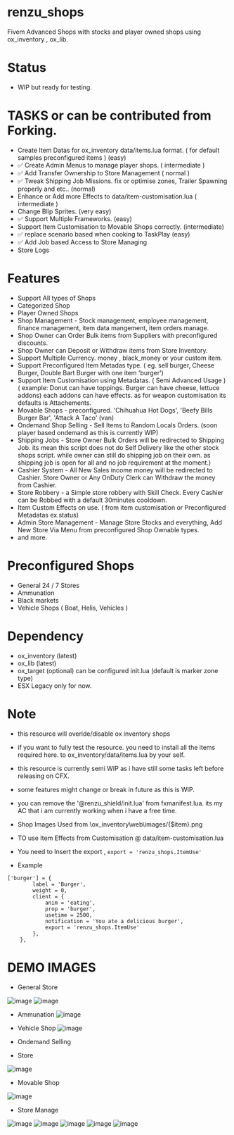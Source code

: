 # renzu_shops
Fivem Advanced Shops with stocks and player owned shops using ox_inventory , ox_lib.

# Status
- WIP but ready for testing.

# TASKS or can be contributed from Forking.
- Create Item Datas for ox_inventory data/items.lua format. ( for default samples preconfigured items ) (easy)
- ✅ Create Admin Menus to manage player shops. ( intermediate )
- ✅ Add Transfer Ownership to Store Management ( normal )
- ✅ Tweak Shipping Job Missions. fix or optimise zones, Trailer Spawning properly and etc.. (normal)
- Enhance or Add more Effects to data/item-customisation.lua ( intermediate )
- Change Blip Sprites. (very easy)
- ✅ Support Multiple Frameworks. (easy)
- Support Item Customisation to Movable Shops correctly. (intermediate)
- ✅ replace scenario based when cooking to TaskPlay (easy)
- ✅ Add Job based Access to Store Managing
- Store Logs

# Features
- Support All types of Shops
- Categorized Shop
- Player Owned Shops
- Shop Management - Stock management, employee management, finance management, item data mangement, item orders manage.
- Shop Owner can Order Bulk items from Suppliers with preconfigured discounts.
- Shop Owner can Deposit or Withdraw items from Store Inventory.
- Support Multiple Currency. money , black_money or your custom item.
- Support Preconfigured Item Metadas type. ( eg. sell burger, Cheese Burger, Double Bart Burger with one item 'burger')
- Support Item Customisation using Metadatas. ( Semi Advanced Usage ) ( example: Donut can have toppings. Burger can have cheese, lettuce addons) each addons can have effects. as for weapon customisation its defaults is Attachements.
- Movable Shops - preconfigured. 'Chihuahua Hot Dogs', 'Beefy Bills Burger Bar', 'Attack A Taco' (van)
- Ondemand Shop Selling - Sell Items to Random Locals Orders. (soon player based ondemand as this is currently WIP)
- Shipping Jobs - Store Owner Bulk Orders will be redirected to Shipping Job. its mean this script does not do Self Delivery like the other stock shops script. while owner can still do shipping job on their own. as shipping job is open for all and no job requirement at the moment.)
- Cashier System - All New Sales income money will be redirected to Cashier. Store Owner or Any OnDuty Clerk can Withdraw the money from Cashier.
- Store Robbery - a Simple store robbery with Skill Check. Every Cashier can be Robbed with a default 30minutes cooldown.
- Item Custom Effects on use. ( from item customisation or Preconfigured Metadatas ex.status)
- Admin Store Management - Manage Store Stocks and everything, Add New Store Via Menu from preconfigured Shop Ownable types.
- and more.

# Preconfigured Shops
- General 24 / 7 Stores
- Ammunation
- Black markets
- Vehicle Shops ( Boat, Helis, Vehicles )

# Dependency
- ox_inventory (latest)
- ox_lib (latest)
- ox_target (optional) can be configured init.lua (default is marker zone type)
- ESX Legacy only for now.

# Note
- this resource will overide/disable ox inventory shops
- if you want to fully test the resource. you need to install all the items required here. to ox_inventory/data/items.lua by your self.
- this resource is currently semi WIP as i have still some tasks left before releasing on CFX.
- some features might change or break in future as this is WIP.
- you can remove the '@renzu_shield/init.lua' from fxmanifest.lua. its my AC that i am currently working when i have a free time.
- Shop Images Used from \ox_inventory\web\images/{$item}.png
- TO use Item Effects from Customisation @ data/item-customisation.lua
- You need to Insert the export , `export = 'renzu_shops.ItemUse'`

- Example

```
['burger'] = {
		label = 'Burger',
		weight = 0,
		client = {
			anim = 'eating',
			prop = 'burger',
			usetime = 2500,
			notification = 'You ate a delicious burger',
			export = 'renzu_shops.ItemUse'
		},
	},
```

# DEMO IMAGES
- General Store

![image](https://user-images.githubusercontent.com/82306584/200500266-2028d8f3-bc95-4131-888f-0d07935f90be.png)
![image](https://user-images.githubusercontent.com/82306584/200500357-fde259cd-e5ab-4111-9d93-74de8e95e2b4.png)
- Ammunation
![image](https://user-images.githubusercontent.com/82306584/200500508-37c12934-b17a-4fd9-a63d-2cc1a665e670.png)
- Vehicle Shop
![image](https://user-images.githubusercontent.com/82306584/200500777-eeaed626-675b-43ca-94cd-9857d929b06e.png)

- Ondemand Selling
- Store

![image](https://user-images.githubusercontent.com/82306584/200501623-bdcdd9f4-ce8d-455e-b5a0-06c8c0a56af2.png)

- Movable Shop

![image](https://user-images.githubusercontent.com/82306584/200501834-de161c46-08ca-4065-9bfa-4094828dd05f.png)

- Store Manage

![image](https://user-images.githubusercontent.com/82306584/200500860-ab032c2a-5829-47f8-a4ce-eb9685117767.png)
![image](https://user-images.githubusercontent.com/82306584/200500891-19074f78-e7ed-42f5-8a3e-0f641a2564ab.png)
![image](https://user-images.githubusercontent.com/82306584/200500940-37377f39-41e5-436e-880b-ea5992db000d.png)
![image](https://user-images.githubusercontent.com/82306584/200500995-621bee56-dc22-4c49-a36c-c7acee96d1ad.png)
![image](https://user-images.githubusercontent.com/82306584/200501383-3cedc4e9-8c29-4b35-97c2-db818e35b9e6.png)




